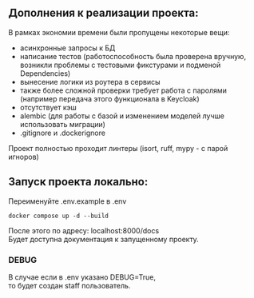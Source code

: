 ## Дополнения к реализации проекта:
В рамках экономии времени были пропущены некоторые вещи:
- асинхронные запросы к БД
- написание тестов (работоспособность была проверена вручную, возникли проблемы с тестовыми фикстурами и подменой Dependencies)
- вынесение логики из роутера в сервисы
- также более сложной проверки требует работа с паролями (например передача этого функционала в Keycloak)
- отсутствует кэш
- alembic (для работы с базой и изменением моделей лучше использовать миграции)
- .gitignore и .dockerignore

Проект полностью проходит линтеры (isort, ruff, mypy - с парой игноров)

## Запуск проекта локально:
Переименуйте .env.example в .env
```
docker compose up -d --build
```

После этого по адресу:
localhost:8000/docs  
Будет доступна документация к запущенному проекту.

### DEBUG
В случае если в .env указано DEBUG=True,  
то будет создан staff пользователь.